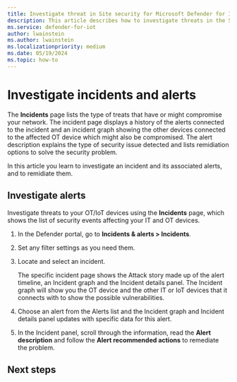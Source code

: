 ```yaml
---
title: Investigate threat in Site security for Microsoft Defender for IoT in XDR Defender portal
description: This article describes how to investigate threats in the Site security feature of Microsoft Defender for IoT in XDR Defender portal
ms.service: defender-for-iot
author: lwainstein
ms.author: lwainstein
ms.localizationpriority: medium
ms.date: 05/19/2024
ms.topic: how-to
---
```


# Investigate incidents and alerts
<!-- change title  to investigate-alerts.md ?? LIMOR-->
The **Incidents** page lists the type of treats that have or might compromise your network. The incident page displays a history of the alerts connected to the incident and an incident graph showing the other devices connected to the affected OT device which might also be compromised. The alert description explains the type of security issue detected and lists remidiation options to solve the security problem.

In this article you learn to investigate an incident and its associated alerts, and to remidiate them.

## Investigate alerts

Investigate threats to your OT/IoT devices using the **Incidents** page, which shows the list of security events affecting your IT and OT devices.

1. In the Defender portal, go to **Incidents & alerts > Incidents**.

1. Set any filter settings as you need them.

1. Locate and select an incident.

    The specific incident page shows the Attack story made up of the alert timeline, an Incident graph and the Incident details panel. The Incident graph will show you the OT device and the other IT or IoT devices that it connects with to show the possible vulnerabilities.

1. Choose an alert from the Alerts list and the Incident graph and Incident details panel updates with specific data for this alert.

1. In the Incident panel, scroll through the information, read the **Alert description** and follow the **Alert recommended actions** to remediate the problem.

<!-- screen shots - any examples - for 3 and 5 AMIT - we will wait to see if there is updates to the environment, if not add these afterwards. -->
## Next steps
